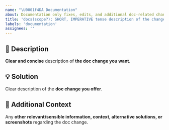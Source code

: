```yaml
---
name: "\U0001f4DA Documentation"
about: Documentation only fixes, edits, and additional doc-related changes.
title: 'docs(scope?): SHORT, IMPERATIVE tense description of the change'
labels: 'documentation'
assignees: ''
---
```

<!-- **********************************************************************************************
Hey! 🍻

Please search open and closed doc change requests before submitting a new doc change request.
Existing doc change requests may present your particular change or similar enough
to contribute to that, thus simplify and make the doc change request more clear.
*********************************************************************************************** -->

🚀 Description
---------------------------------------------------------------------------------------------------

**Clear and concise** description of **the doc change you want**.

💡 Solution
---------------------------------------------------------------------------------------------------

Clear description of the **doc change you offer**.

💬 Additional Context
---------------------------------------------------------------------------------------------------

Any **other relevant/sensible information, context, alternative solutions, or screenshots** regarding the doc change.
